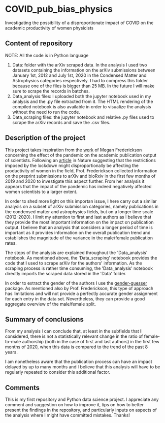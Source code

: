 # COVID_pub_bias_physics
Investigating the possibility of a disproportionate impact of COVID on the academic productivity of women physicists 

## Content of repository

NOTE: All the code is in Python language

1. Data: folder with the arXiv scraped data. In the analysis I used two datasets containing the information on the arXiv submissions between January 1st, 2012 and July 1st, 2020 in the Condensed Matter and Astrophysics categories respectively. I had to compress this folder because one of the files is bigger than 25 MB. In the future I will make sure to scrape the records in batches.
2. Data_analysis files: I uploaded both the jupyter notebook used in my analysis and the .py file extracted from it. The HTML rendering of the compiled notebook is also available in order to visualize the analysis without the need to run the code.
3. Data_scraping files: the jupyter notebook and relative .py files used to scrape the arXiv records and save the .csv files.

## Description of the project

This project takes inspiration from the [work](https://github.com/drfreder/pandemic-pub-bias) of Megan Frederickson concerning the effect of the pandemic on the academic publication output of scientists. Following an [article](https://www.nature.com/articles/d41586-020-01135-9) in Nature suggesting that the restrictions imposed by the lockdown might disproportionally be affecting the productivity of women in the field, Prof. Frederickson collected information on the preprint submissions to arXiv and bioRxiv in the first few months of 2019 and 2020 to investigate this aspect further. From her analysis it appears that the impact of the pandemic has indeed negatively affected women scientists to a larger extent. 

In order to shed more light on this importan issue, I here carry out a similar analysis on a subset of arXiv submission categories, namely publications in the condensed matter and astrophysics fields, but on a longer time scale (2012-2020). I limit my attention to first and last authors as I believe that they provide the most important information on the impact on publication output.
I believe that an analysis that considers a longer period of time is important as it provides information on the overall publication trend and establishes the magnitude of the variance in the male/female publication rates. 

The steps of the analysis are explained throughout the 'Data_analysis' notebook. As mentioned above, the 'Data_scraping' notebook provides the code that I used to scrape arXiv for the authors' information. As the scraping process is rather time consuming, the 'Data_analysis' notebook directly imports the scraped data stored in the 'Data' folder. 

In order to extract the gender of the authors I use the [gender-guesser](https://pypi.org/project/gender-guesser/) package. As mentioned also by Prof. Frederickson, this type of approach has limitations and will not provide a perfectly accurate gender assignment for each entry in the data set. Nevertheless, they can provide a good aggregate overview of the male/female split. 

## Summary of conclusions

From my analysis I can conclude that, at least in the subfields that I considered, there is not a statistically relevant change in the ratio of female-to-male authorship (both in the case of first and last authors) in the first few months of 2020, when this data is compared to the trend of the past 8 years. 

I am nonetheless aware that the publication process can have an impact delayed by up to many months and I believe that this analysis will have to be regularly repeated to consider this additional factor.

## Comments

This is my first repository and Python data science project. I appreciate any comment and suggestion on how to improve it, tips on how to better present the findings in the repository, and particularly inputs on aspects of the analysis where I might have committed mistakes. 
Thanks! 
